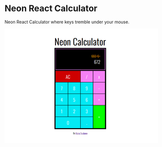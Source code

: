 # Neon React Calculator

Neon React Calculator where keys tremble under your mouse.

![Screenshot](calc-screenshot.png)